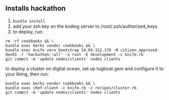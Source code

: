 Installs hackathon
---

1. ```bundle install```
2. add your ssh key on the koding server to /root/.ssh/authorized_keys
3. to deploy, run:
```
rm -rf cookbooks && \
bundle exec berks vendor cookbooks && \
bundle exec knife zero bootstrap 54.69.152.178 -N citizen_approved-dev01 -r 'hackathon::all' -x root -E development -c knife.rb
git commit -m 'update nodes/clients' nodes clients
```


to deploy a cluster on digital ocean, set up tugboat gem and configure it to your liking, then run:
```rm -rf cookbooks/ && \
bundle exec berks vendor cookbooks && \
bundle exec chef-client -c knife.rb -z recipes/cluster.rb
git commit -m 'update nodes/clients' nodes clients
```
